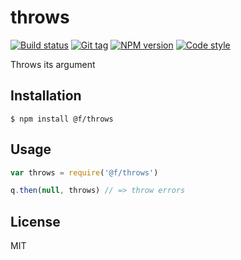 # throws

[![Build status][travis-image]][travis-url]
[![Git tag][git-image]][git-url]
[![NPM version][npm-image]][npm-url]
[![Code style][standard-image]][standard-url]

Throws its argument

## Installation

    $ npm install @f/throws

## Usage

```js
var throws = require('@f/throws')

q.then(null, throws) // => throw errors
```

## License

MIT

[travis-image]: https://img.shields.io/travis/micro-js/throws.svg?style=flat-square
[travis-url]: https://travis-ci.org/micro-js/throws
[git-image]: https://img.shields.io/github/tag/micro-js/throws.svg
[git-url]: https://github.com/micro-js/throws
[standard-image]: https://img.shields.io/badge/code%20style-standard-brightgreen.svg?style=flat
[standard-url]: https://github.com/feross/standard
[npm-image]: https://img.shields.io/npm/v/@f/throws.svg?style=flat-square
[npm-url]: https://npmjs.org/package/@f/throws
